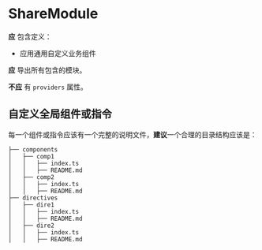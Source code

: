 # ShareModule

**应** 包含定义：

- 应用通用自定义业务组件

**应** 导出所有包含的模块。

**不应** 有 `providers` 属性。

## 自定义全局组件或指令

每一个组件或指令应该有一个完整的说明文件，**建议**一个合理的目录结构应该是：

```
├── components
│   ├── comp1
│   │   ├── index.ts
│   │   ├── README.md
│   ├── comp2
│   │   ├── index.ts
│   │   ├── README.md
├── directives
│   ├── dire1
│   │   ├── index.ts
│   │   ├── README.md
│   ├── dire2
│   │   ├── index.ts
│   │   ├── README.md
```

